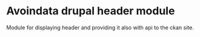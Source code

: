 # Avoindata drupal header module #

Module for displaying header and providing it also with api to the ckan site.
